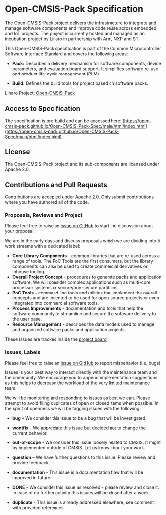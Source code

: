 # Open-CMSIS-Pack Specification

The Open-CMSIS-Pack project delivers the infrastructure to integrate and manage software components and improve code reuse across embedded and IoT projects. The project is currently hosted and managed as an incubation project by Linaro in partnership with Arm, NXP and ST.

This Open-CMSIS-Pack specification is part of the Common Microcontroller Software Interface Standard and covers the following areas:

- **Pack:** Describes a delivery mechanism for software components, device parameters, and evaluation board support. It simplifies software re-use and product life-cycle management (PLM).
 
- **Build:** Defines the build tools for project based on software packs.


Linaro Project: [Open-CMSIS-Pack](https://linaro.atlassian.net/wiki/spaces/CMSIS/overview)

## Access to Specification 

The specification is pre-build and can be accessed here: [https://open-cmsis-pack.github.io/Open-CMSIS-Pack-Spec/main/html/index.html](https://open-cmsis-pack.github.io/Open-CMSIS-Pack-Spec/main/html/index.html)

## License

The Open-CMSIS-Pack project and its sub-components are licensed under Apache 2.0.

## Contributions and Pull Requests

Contributions are accepted under Apache 2.0. Only submit contributions where you have authored all of the code.

### Proposals, Reviews and Project
Please feel free to raise an [issue on GitHub](https://github.com/Open-CMSIS-Pack/Open-CMSIS-Pack/issues)
to start the discussion about your proposal.

We are in the early days and discuss proposals which we are dividing into 5 work streams with a dedicated label:

- **Core Library Components** - common libraries that are re-used across a range of tools. The PoC Tools are the first consumers, but the library components can also be used to create commercial derivatives or inhouse tooling.
- **Overall Project Concept** - procedures to generate packs and application software. We will consider complex applications such as multi-core processor systems or secure/non-secure partitions.
- **PoC Tools** - command line tools and utilities that implement the overall concepts and are indented to be used for open-source projects or even integrated into commercial software tools.
- **Process Improvements** - documentation and tools that help the software community to streamline and secure the software delivery to the user base.
- **Resource Management** - describes the data models used to manage and organized software packs and application projects.

These Issues are tracked inside the [project board](https://github.com/Open-CMSIS-Pack/Open-CMSIS-Pack/projects/1)

### Issues, Labels
Please feel free to raise an [issue on GitHub](https://github.com/Open-CMSIS-Pack/Open-CMSIS-Pack/issues)
to report misbehavior (i.e. bugs)

Issues is your best way to interact directly with the maintenance team and the community.
We encourage you to append implementation suggestions as this helps to decrease the
workload of the very limited maintenance team. 

We will be monitoring and responding to issues as best we can.
Please attempt to avoid filing duplicates of open or closed items when possible.
In the spirit of openness we will be tagging issues with the following:

- **bug** – We consider this issue to be a bug that will be investigated.

- **wontfix** - We appreciate this issue but decided not to change the current behavior.
	
- **out-of-scope** - We consider this issue loosely related to CMSIS. It might by implemented outside of CMSIS. Let us know about your work.
	
- **question** – We have further questions to this issue. Please review and provide feedback.

- **documentation** - This issue is a documentation flaw that will be improved in future.

- **DONE** - We consider this issue as resolved - please review and close it. In case of no further activity this issues will be closed after a week.

- **duplicate** - This issue is already addressed elsewhere, see comment with provided references.
